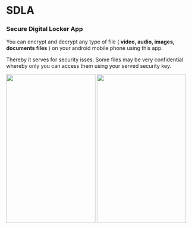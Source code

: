 # SDLA

### Secure Digital Locker App
You can encrypt and decrypt any type of file ( <b>video, audio, images, documents files</b> ) on your android mobile
phone using this app.

Thereby it serves for security isses. Some files may be very confidential whereby only you can access them using your 
served security key.

<img src="https://user-images.githubusercontent.com/25587047/62314674-682dfc80-b448-11e9-9b81-fab18efbe2ed.gif" width="240" height="400">

<img src="https://user-images.githubusercontent.com/25587047/62313072-a75a4e80-b444-11e9-8395-5ca7147f918a.png" width="240" height="400">
